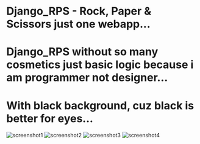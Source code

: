 # Django_RPS - Rock, Paper & Scissors just one webapp...
# Django_RPS without so many cosmetics just basic logic because i am programmer not designer...
# With black background, cuz black is better for eyes...

![screenshot1](https://github.com/dusanrsc/Django_RPS/assets/149257819/a53dc0c4-9c41-479f-acc3-73febb0632c7)
![screenshot2](https://github.com/dusanrsc/Django_RPS/assets/149257819/f18c67fd-8daf-4f20-b778-d6a1b4444e80)
![screenshot3](https://github.com/dusanrsc/Django_RPS/assets/149257819/a97b08ea-3196-4b0b-99ab-9e7647e280a0)
![screenshot4](https://github.com/dusanrsc/Django_RPS/assets/149257819/db89727d-5e56-427c-81f8-d3e7c4006342)
